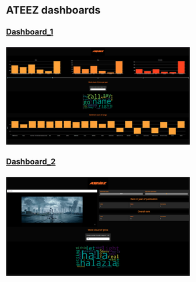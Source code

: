 # ATEEZ dashboards
## [Dashboard_1](https://ateez-all-mv-dashboard.onrender.com)
## ![](./dashboard_1.png)
## [Dashboard_2](https://ateez-mv-dashboard.onrender.com)
## ![](./dashboard2.png)
